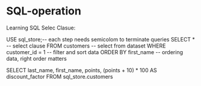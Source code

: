 # SQL-operation
Learning SQL
Selec Clasue:

USE sql_store;-- each step needs semicolom to terminate queries
SELECT * -- select clause
FROM customers -- select from dataset
WHERE customer_id = 1 -- filter and sort data
ORDER BY first_name -- ordering data, right order matters

SELECT 
	last_name, 
    first_name, 
    points,
    (points + 10) * 100 AS discount_factor
FROM sql_store.customers
